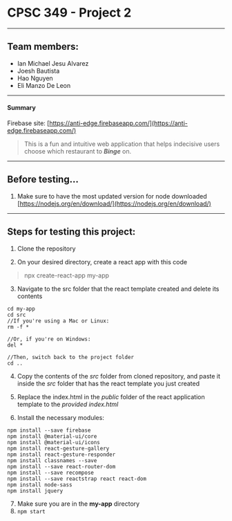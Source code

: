# CPSC 349 - Project 2

---

## Team members:
* Ian Michael Jesu Alvarez
* Joesh Bautista
* Hao Nguyen
* Eli Manzo De Leon

---
#### Summary
Firebase site: [https://anti-edge.firebaseapp.com/](https://anti-edge.firebaseapp.com/)

> This is a fun and intuitive web application that helps indecisive users choose which restaurant to __*Binge*__ on.

----

## Before testing...
1. Make sure to have the most updated version for node downloaded [https://nodejs.org/en/download/](https://nodejs.org/en/download/)

----
## Steps for testing this project:
1.  Clone the repository

2. On your desired directory, create a react app with this code

> npx create-react-app my-app


3. Navigate to the src folder that the react template created and delete its contents

```
cd my-app 
cd src
//If you're using a Mac or Linux:
rm -f *

//Or, if you're on Windows:
del *

//Then, switch back to the project folder
cd ..

```
 
4. Copy the contents of the *src* folder from cloned repository, and paste it inside the *src* folder that has the react template you just created

5. Replace the index.html in the *public* folder of the react application template to the *provided index.html* 

6. Install the necessary modules:
```
npm install --save firebase
npm install @material-ui/core  
npm install @material-ui/icons
npm install react-gesture-gallery
npm install react-gesture-responder
npm install classnames --save
npm install --save react-router-dom
npm install --save recompose
npm install --save reactstrap react react-dom
npm install node-sass
npm install jquery
```

7. Make sure you are in the **my-app** directory
8. ```npm start```
